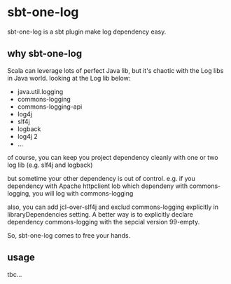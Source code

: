 # sbt-one-log
sbt-one-log is a sbt plugin make log dependency easy.

## why sbt-one-log
Scala can leverage lots of perfect Java lib, but it's chaotic with the Log libs in Java world.
looking at the Log lib below:

* java.util.logging
* commons-logging
* commons-logging-api
* log4j
* slf4j
* logback
* log4j 2
* ...

of course, you can keep you project dependency cleanly with one or two log lib (e.g. slf4j and logback)

but sometime your other dependency is out of control. 
e.g. if you dependency with Apache httpclient lob which dependeny with commons-logging, you will log with commons-logging

also, you can add jcl-over-slf4j and exclud commons-logging explicitly in libraryDependencies setting.
A better way is to explicitly declare dependency commons-logging with the sepcial version 99-empty.

So, sbt-one-log comes to free your hands.

## usage 
tbc...

